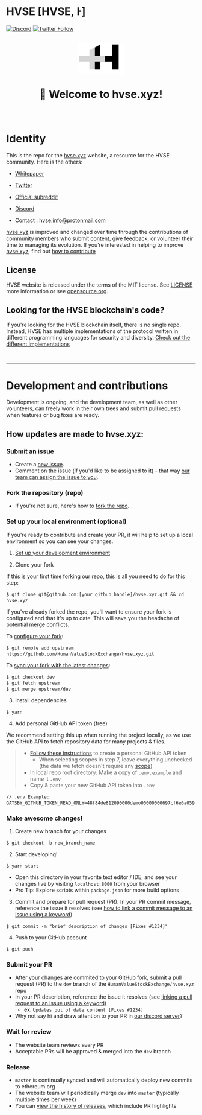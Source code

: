 # HVSE [HVSE, Ͱ]

[![Discord](https://img.shields.io/discord/714888181740339261?color=1C1CE1&label=hvse%20%7C%20Discord%20%F0%9F%91%8B%20&style=flat-square)](https://discord.gg/n4rRamkGuU)
[![Twitter Follow](https://img.shields.io/twitter/follow/hvse.svg?style=social)](https://twitter.com/hvse)
 
<h1 align="center" style="margin-top: 1em; margin-bottom: 3em;">
  <p><a href="https://hvse.xyz"><img alt="hvse logo" src="./logo.png" alt="hvse.xyz" width="125"></a></p>
  <p>👋 Welcome to hvse.xyz!</p>
</h1>


# Identity

This is the repo for the [hvse.xyz](https://hvse.xyz) website, a resource for the HVSE community. Here is the others:

- [Whitepaper](?)

- [Twitter](https://twitter.com/hvse)

- [Official subreddit](https://www.reddit.com/r/hvse/)

- [Discord](https://discord.gg/n4rRamkGuU)

- Contact : hvse.info@protonmail.com

[hvse.xyz](https://hvse.xyz) is improved and changed over time through the contributions of community members who submit content, give feedback, or volunteer their time to managing its evolution. If you’re interested in helping to improve [hvse.xyz](https://hvse.xyz), find out [how to contribute]()

## License

HVSE website is released under the terms of the MIT license. See [LICENSE](https://github.com/edlansiaux/HVSECOIN/blob/main/LICENSE) more information or see [opensource.org](https://opensource.org/licenses/MIT).

## Looking for the HVSE blockchain's code?

If you're looking for the HVSE blockchain itself, there is no single repo. Instead, HVSE has multiple implementations of the protocol written in different programming languages for security and diversity. [Check out the different implementations](https://ethereum.org/en/developers/docs/nodes-and-clients/#clients)

<hr style="margin-top: 3em; margin-bottom: 3em;">

# Development and contributions

Development is ongoing, and the development team, as well as other volunteers, can freely work in their own trees and submit pull requests when features or bug fixes are ready.

## How updates are made to hvse.xyz:

### Submit an issue

- Create a [new issue](https://github.com/HumanValueStockExchange/hvse.xyz/issues/new/choose).
- Comment on the issue (if you'd like to be assigned to it) - that way [our team can assign the issue to you](https://github.blog/2019-06-25-assign-issues-to-issue-commenters/).

### Fork the repository (repo)

- If you're not sure, here's how to [fork the repo](https://help.github.com/en/articles/fork-a-repo).

### Set up your local environment (optional)

If you're ready to contribute and create your PR, it will help to set up a local environment so you can see your changes.

1. [Set up your development environment](https://www.gatsbyjs.com/docs/tutorial/part-zero/)

2. Clone your fork

If this is your first time forking our repo, this is all you need to do for this step:

```
$ git clone git@github.com:[your_github_handle]/hvse.xyz.git && cd hvse.xyz
```

If you've already forked the repo, you'll want to ensure your fork is configured and that it's up to date. This will save you the headache of potential merge conflicts.

To [configure your fork](https://docs.github.com/en/github/collaborating-with-issues-and-pull-requests/configuring-a-remote-for-a-fork):

```
$ git remote add upstream https://github.com/HumanValueStockExchange/hvse.xyz.git
```

To [sync your fork with the latest changes](https://docs.github.com/en/github/collaborating-with-issues-and-pull-requests/syncing-a-fork):

```
$ git checkout dev
$ git fetch upstream
$ git merge upstream/dev
```

3. Install dependencies

```
$ yarn
```

4. Add personal GitHub API token (free)

We recommend setting this up when running the project locally, as we use the GitHub API to fetch repository data for many projects & files.

> - [Follow these instructions](https://docs.github.com/en/github/authenticating-to-github/creating-a-personal-access-token) to create a personal GitHub API token
>   - When selecting scopes in step 7, leave everything unchecked (the data we fetch doesn't require any [scope](https://docs.github.com/en/developers/apps/scopes-for-oauth-apps#available-scopes))
> - In local repo root directory: Make a copy of `.env.example` and name it `.env`
> - Copy & paste your new GitHub API token into `.env`

```
// .env Example:
GATSBY_GITHUB_TOKEN_READ_ONLY=48f84de812090000demo00000000697cf6e6a059
```

### Make awesome changes!

1. Create new branch for your changes

```
$ git checkout -b new_branch_name
```

2. Start developing!

```
$ yarn start
```

- Open this directory in your favorite text editor / IDE, and see your changes live by visiting `localhost:8000` from your browser
- Pro Tip: Explore scripts within `package.json` for more build options

3. Commit and prepare for pull request (PR). In your PR commit message, reference the issue it resolves (see [how to link a commit message to an issue using a keyword](https://docs.github.com/en/free-pro-team@latest/github/managing-your-work-on-github/linking-a-pull-request-to-an-issue#linking-a-pull-request-to-an-issue-using-a-keyword)).

```
$ git commit -m "brief description of changes [Fixes #1234]"
```

4. Push to your GitHub account

```
$ git push
```

### Submit your PR

- After your changes are commited to your GitHub fork, submit a pull request (PR) to the `dev` branch of the `HumanValueStockExchange/hvse.xyz` repo
- In your PR description, reference the issue it resolves (see [linking a pull request to an issue using a keyword](https://docs.github.com/en/free-pro-team@latest/github/managing-your-work-on-github/linking-a-pull-request-to-an-issue#linking-a-pull-request-to-an-issue-using-a-keyword))
  - ex. `Updates out of date content [Fixes #1234]`
- Why not say hi and draw attention to your PR in [our discord server](https://discord.gg/CetY6Y4)?

### Wait for review

- The website team reviews every PR
- Acceptable PRs will be approved & merged into the `dev` branch

### Release

- `master` is continually synced and will automatically deploy new commits to ethereum.org
- The website team will periodically merge `dev` into `master` (typically multiple times per week)
- You can [view the history of releases](https://github.com/ethereum/ethereum-org-website/releases), which include PR highlights
